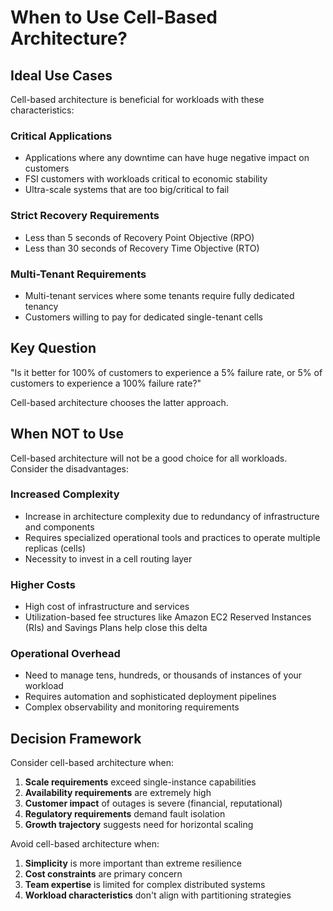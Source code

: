 # When to Use Cell-Based Architecture?

## Ideal Use Cases

Cell-based architecture is beneficial for workloads with these characteristics:

### Critical Applications
- Applications where any downtime can have huge negative impact on customers
- FSI customers with workloads critical to economic stability
- Ultra-scale systems that are too big/critical to fail

### Strict Recovery Requirements
- Less than 5 seconds of Recovery Point Objective (RPO)
- Less than 30 seconds of Recovery Time Objective (RTO)

### Multi-Tenant Requirements
- Multi-tenant services where some tenants require fully dedicated tenancy
- Customers willing to pay for dedicated single-tenant cells

## Key Question

"Is it better for 100% of customers to experience a 5% failure rate, or 5% of customers to experience a 100% failure rate?"

Cell-based architecture chooses the latter approach.

## When NOT to Use

Cell-based architecture will not be a good choice for all workloads. Consider the disadvantages:

### Increased Complexity
- Increase in architecture complexity due to redundancy of infrastructure and components
- Requires specialized operational tools and practices to operate multiple replicas (cells)
- Necessity to invest in a cell routing layer

### Higher Costs
- High cost of infrastructure and services
- Utilization-based fee structures like Amazon EC2 Reserved Instances (RIs) and Savings Plans help close this delta

### Operational Overhead
- Need to manage tens, hundreds, or thousands of instances of your workload
- Requires automation and sophisticated deployment pipelines
- Complex observability and monitoring requirements

## Decision Framework

Consider cell-based architecture when:
1. **Scale requirements** exceed single-instance capabilities
2. **Availability requirements** are extremely high
3. **Customer impact** of outages is severe (financial, reputational)
4. **Regulatory requirements** demand fault isolation
5. **Growth trajectory** suggests need for horizontal scaling

Avoid cell-based architecture when:
1. **Simplicity** is more important than extreme resilience
2. **Cost constraints** are primary concern
3. **Team expertise** is limited for complex distributed systems
4. **Workload characteristics** don't align with partitioning strategies